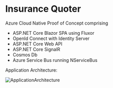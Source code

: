 # Insurance Quoter
Azure Cloud Native Proof of Concept comprising 
- ASP.NET Core Blazor SPA using Fluxor
- OpenId Connect with Identity Server
- ASP.NET Core Web API
- ASP.NET Core SignalR
- Cosmos Db 
- Azure Service Bus running NServiceBus

Application Architecture:

![ApplicationArchitecture](https://user-images.githubusercontent.com/8544425/124036684-4ce21800-d9f6-11eb-9132-a4bfd80cad22.png)


